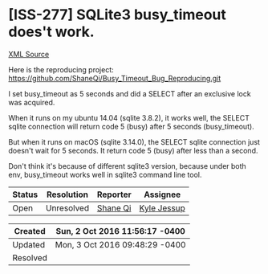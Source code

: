 # [ISS-277] SQLite3 busy_timeout does't work.

[XML Source](./xml/ISS-277.xml)
<p><p>Here is the reproducing project:<br/>
<a href="https://github.com/ShaneQi/Busy_Timeout_Bug_Reproducing.git" class="external-link" rel="nofollow">https://github.com/ShaneQi/Busy_Timeout_Bug_Reproducing.git</a></p>

<p>I set busy_timeout as 5 seconds and did a SELECT after an exclusive lock was acquired.</p>

<p>When it runs on my ubuntu 14.04 (sqlite 3.8.2), it works well, the SELECT sqlite connection will return code 5 (busy) after 5 seconds (busy_timeout).</p>

<p>But when it runs on macOS (sqlite 3.14.0), the SELECT sqlite connection just doesn't wait for 5 seconds. It return code 5 (busy) after less than a second.</p>

<p>Don't think it's because of different sqlite3 version, because under both env, busy_timeout works well in sqlite3 command line tool.</p></p>





Status|Resolution|Reporter|Assignee
------|----------|--------|--------
Open|Unresolved|[Shane Qi](ShaneQi)|[Kyle Jessup]($kjessup)





Created|Sun, 2 Oct 2016 11:56:17 -0400
-------|--------------
Updated|Mon, 3 Oct 2016 09:48:29 -0400
Resolved|




